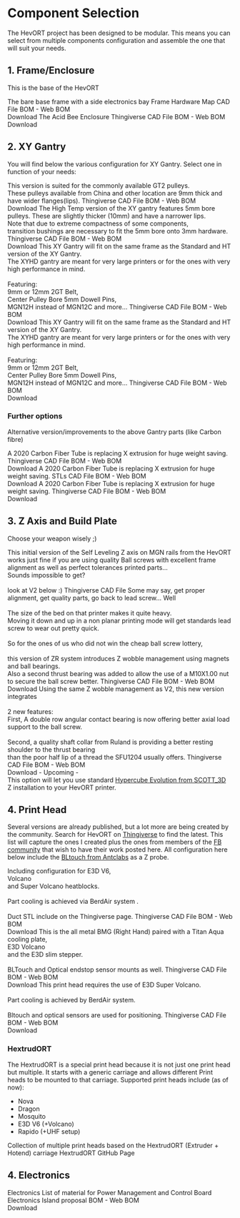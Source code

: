 # Component Selection

The HevORT project has been designed to be modular. This means you can select from multiple components configuration and assemble the one that will suit your needs.

## 1. Frame/Enclosure
This is the base of the HevORT

<grid v-bind:config="{gridTemplateColumns: '1fr 1fr'}">
  <item title="Frame" image="docs/assets/images/components/FrameThumb.png">
    <description slot="description">
      The bare base frame with a side electronics bay
    </description>
    <buttons slot="buttons">
      <item-button url="https://a360.co/3dCjsfY">Frame Hardware Map</item-button>
      <item-button url="https://a360.co/2xUD9B9">CAD File</item-button>
      <item-button url="bom/BOM_Frame_ElecExt.htm">BOM - Web</item-button>
      <item-button icon="fa fa-download" url="bom/BOM_Frame_ElecExt.xlsx">BOM<br>Download</item-button>
    </buttons>
  </item>
  <item title="Enclosure" image="docs/assets/images/components/AcidBeeThumb.png">
    <description slot="description">
      The Acid Bee Enclosure
    </description>
    <buttons slot="buttons">
      <item-button url="https://www.thingiverse.com/thing:5188673">Thingiverse</item-button>
      <item-button url="https://a360.co/3HD6rlY">CAD File</item-button>
      <item-button url="bom/BOM_Enclosure_AcidBee.htm">BOM - Web</item-button>
      <item-button icon="fa fa-download" url="bom/BOM_Enclosure_AcidBee.xlsx">BOM<br>Download</item-button>
    </buttons>
  </item>
</grid>

## 2. XY Gantry
You will find below the various configuration for XY Gantry.  Select one in function of your needs:

<grid>
  <item title="Standard XY" image="docs/assets/images/components/XYThumb.png">
    <description slot="description">
      This version is suited for the commonly available GT2 pulleys.
      <br>These pulleys available from China and other location are 9mm thick and have wider flanges(lips).
    </description>
    <buttons slot="buttons">
      <item-button url="https://www.thingiverse.com/thing:4184477">Thingiverse</item-button>
      <item-button url="https://a360.co/2UEaOHa">CAD File</item-button>
      <item-button url="bom/BOM_XY_STD.htm">BOM - Web</item-button>
      <item-button icon="fa fa-download" url="bom/BOM_XY_STD.xlsx">BOM<br>Download</item-button>
    </buttons>
  </item>
  <item title="(HT) XY High Temp" image="docs/assets/images/components/XYHTThumb.png">
    <description slot="description">
      The High Temp version of the XY gantry features 5mm bore pulleys. These are slightly thicker (10mm) and have a
      narrower lips.
      <br>Note that due to extreme compactness of some components,
      <br>transition bushings are necessary to fit the 5mm bore onto 3mm hardware.
    </description>
    <buttons slot="buttons">
      <item-button url="https://www.thingiverse.com/thing:4402495">Thingiverse</item-button>
      <item-button url="https://a360.co/3ABEubX">CAD File</item-button>
      <item-button url="bom/BOM_XYHT.htm">BOM - Web</item-button>
      <item-button icon="fa fa-download" url="bom/BOM_XYHT.xlsx">BOM<br>Download</item-button>
    </buttons>
  </item>
  <item title="(HD9) XY Heavy Duty 9mm" image="docs/assets/images/components/XYHD9Thumb.png">
    <description slot="description">
      This XY Gantry will fit on the same frame as the Standard and HT version of the XY Gantry.
      <br>The XYHD gantry are meant for very large printers or for the ones with very high performance in mind.
      <br><br>Featuring:
      <br>9mm or 12mm 2GT Belt,
      <br>Center Pulley Bore 5mm Dowell Pins,
      <br>MGN12H instead of MGN12C and more...
    </description>
    <buttons slot="buttons">
      <item-button url="https://www.thingiverse.com/thing:4629715">Thingiverse</item-button>
      <item-button url="https://a360.co/35p2MH0">CAD File</item-button>
      <item-button url="bom/BOM_XYHD9.htm">BOM - Web</item-button>
      <item-button icon="fa fa-download" url="bom/BOM_XYHD9.xlsx">BOM<br>Download</item-button>
    </buttons>
  </item>
  <item title="(HD12) XY Heavy Duty 12mm" image="docs/assets/images/components/XYHD12Thumb.png">
    <description slot="description">
      This XY Gantry will fit on the same frame as the Standard and HT version of the XY Gantry.
      <br>The XYHD gantry are meant for very large printers or for the ones with very high performance in mind.
      <br><br>Featuring:
      <br>9mm or 12mm 2GT Belt,
      <br>Center Pulley Bore 5mm Dowell Pins,
      <br>MGN12H instead of MGN12C and more...
    </description>
    <buttons slot="buttons">
      <item-button url="https://www.thingiverse.com/thing:4625509">Thingiverse</item-button>
      <item-button url="https://a360.co/3dxzysP">CAD File</item-button>
      <item-button url="bom/BOM_XYHD12.htm">BOM - Web</item-button>
      <item-button icon="fa fa-download" url="bom/BOM_XYHD12.xlsx">BOM<br>Download</item-button>
    </buttons>
  </item>
</grid>

### Further options
Alternative version/improvements to the above Gantry parts (like Carbon fibre)

<grid>
  <item title="(XYHT) MGN9 Carbon Fiber X-Axis" image="docs/assets/images/components/OPTION_XYHT_CFX_MGN9_Thumb.jpg">
    <description slot="description">
      A 2020 Carbon Fiber Tube is replacing X extrusion for huge weight saving.
    </description>
    <buttons slot="buttons">
      <item-button url="https://www.thingiverse.com/thing:4880808">Thingiverse</item-button>
      <item-button url="https://a360.co/3z3ofD8">CAD File</item-button>
      <item-button url="bom/Option_XYHT_CFX_MGN9.htm">BOM - Web</item-button>
      <item-button icon="fa fa-download" url="bom/Option_XYHT_CFX_MGN9.xlsx">BOM<br>Download</item-button>
    </buttons>
  </item>
  <item title="(HD9) MGN9 Carbon Fiber X-Axis" image="docs/assets/images/components/OPTION_HD9_CFX_MGN9_Thumb.jpg">
    <description slot="description">
      A 2020 Carbon Fiber Tube is replacing X extrusion for huge weight saving.
    </description>
    <buttons slot="buttons">
      <item-button url="https://github.com/MirageC79/HevORT/tree/master/files/STL/HD9/Option_HD9_CFx">STLs</item-button>
      <item-button url="https://a360.co/3ttC8sp">CAD File</item-button>
      <item-button url="bom/Option_HD9_CFx_MGN9.htm">BOM - Web</item-button>
      <item-button icon="fa fa-download" url="bom/Option_HD9_CFx_MGN9.xlsx">BOM<br>Download</item-button>
    </buttons>
  </item>
  <item title="(HD12) MGN9 Carbon Fiber X-Axis" image="docs/assets/images/components/OPTION_HD12_CFX_MGN9_Thumb.jpg">
    <description slot="description">
      A 2020 Carbon Fiber Tube is replacing X extrusion for huge weight saving.
    </description>
    <buttons slot="buttons">
      <item-button url="https://www.thingiverse.com/thing:4886459">Thingiverse</item-button>
      <item-button url="https://a360.co/3gqVqt4">CAD File</item-button>
      <item-button url="bom/Option_HD12_CFx_MGN9.htm">BOM - Web</item-button>
      <item-button icon="fa fa-download" url="bom/Option_HD12_CFx_MGN9.xlsx">BOM<br>Download</item-button>
    </buttons>
  </item>
</grid>

## 3. Z Axis and Build Plate
Choose your weapon wisely ;)

<grid>
  <item title="ZR" image="docs/assets/images/components/ZRThumb.png" status="Retired">
    <description slot="description">
      This initial version of the Self Leveling Z axis on MGN rails from the HevORT
      <br>works just fine if you are using quality Ball screws with excellent frame alignment as well as perfect
      tolerances printed parts...
      <br>Sounds impossible to get?
      <br><br>look at V2 below :)
    </description>
    <buttons slot="buttons">
      <item-button url="https://www.thingiverse.com/thing:4184059">Thingiverse</item-button>
      <item-button url="https://a360.co/3gweJiw">CAD File</item-button>
    </buttons>
  </item>
  <item title="ZR V2 (Wobble wings)" image="docs/assets/images/components/ZRV2Thumb.png">
    <description slot="description">
      Some may say, get proper alignment, get quality parts, go back to lead screw... Well
      <br><br>The size of the bed on that printer makes it quite heavy.
      <br>Moving it down and up in a non planar printing mode will get standards lead screw to wear out pretty quick.
      <br><br>So for the ones of us who did not win the cheap ball screw lottery,
      <br><br>this version of ZR system introduces Z wobble management using magnets and ball bearings.
      <br>Also a second thrust bearing was added to allow the use of a M10X1.00 nut to secure the ball screw better.
    </description>
    <buttons slot="buttons">
      <item-button url="https://www.thingiverse.com/thing:4387638">Thingiverse</item-button>
      <item-button url="https://a360.co/3gweJiw">CAD File</item-button>
      <item-button url="bom/BOM_ZR_V2.htm">BOM - Web</item-button>
      <item-button icon="fa fa-download" url="bom/BOM_ZR_V2.xlsx">BOM<br>Download</item-button>
    </buttons>
  </item>
  <item title="ZR V2.5" image="docs/assets/images/components/ZR_V2.5_Thumb.jpg">
    <description slot="description">
      Using the same Z wobble management as V2, this new version integrates
      <br><br>2 new features:<br>First, A double row angular contact bearing is now offering better axial load support to
      the ball screw.
      <br><br>Second, a quality shaft collar from Ruland is providing a better resting shoulder to the thrust bearing
      <br>than the poor half lip of a thread the SFU1204 usually offers.
    </description>
    <buttons slot="buttons">
      <item-button url="https://www.thingiverse.com/thing:4723500">Thingiverse</item-button>
      <item-button url="https://a360.co/3bSwQzF">CAD File</item-button>
      <item-button url="bom/BOM_ZR_V2.5.htm">BOM - Web</item-button>
      <item-button icon="fa fa-download" url="bom/BOM_ZR_V2.5.xlsx">BOM<br>Download</item-button>
    </buttons>
  </item>
  <item title="HyperCube Evolution Z Adapters" image="" status="TBD">
    <description slot="description">
      - Upcoming -
      <br>This option will let you use standard <a href="https://www.thingiverse.com/thing:2254103">Hypercube Evolution
      from SCOTT_3D</a>
      <br>Z installation to your HevORT printer.
    </description>
  </item>
</grid>

## 4. Print Head
Several versions are already published, but a lot more are being created by the community.
Search for HevORT on [Thingiverse](https://www.thingiverse.com/) to find the latest.
This list will capture the ones I created plus the ones from members of the [FB community](https://www.facebook.com/groups/hevort/) that wish to have their work posted here.
All configuration here below include the [BLtouch from Antclabs](https://www.antclabs.com/bltouch) as a Z probe.

<grid>
  <item title="E3D Hemera" image="docs/assets/images/components/HemeraThumb.png">
    <description slot="description">
      Including configuration for E3D V6,
      <br>Volcano
      <br>and Super Volcano heatblocks.
      <br><br>Part cooling is achieved via BerdAir system
      .<br><br>Duct STL include on the Thingiverse page.
    </description>
    <buttons slot="buttons">
      <item-button url="https://www.thingiverse.com/thing:4238471">Thingiverse</item-button>
      <item-button url="https://a360.co/2U1i6ob">CAD File</item-button>
      <item-button url="bom/BOM_X_Hemera.htm">BOM - Web</item-button>
      <item-button icon="fa fa-download" url="bom/BOM_X_Hemera.xlsx">BOM<br>Download</item-button>
    </buttons>
  </item>
  <item title="BMG/Titan Aqua" image="docs/assets/images/components/BMGAquaThumb.png">
    <description slot="description">
      This is the all metal BMG (Right Hand) paired with a Titan Aqua cooling plate,
      <br>E3D Volcano
      <br>and the E3D slim stepper.
      <br><br>BLTouch and Optical endstop sensor mounts as well.
    </description>
    <buttons slot="buttons">
      <item-button url="https://www.thingiverse.com/thing:4411289">Thingiverse</item-button>
      <item-button url="https://a360.co/3fY7MFT">CAD File</item-button>
      <item-button url="bom/BOM_BMGAqua.htm">BOM - Web</item-button>
      <item-button icon="fa fa-download" url="bom/BOM_BMGAqua.xlsx">BOM<br>Download</item-button>
    </buttons>
  </item>
  <item title="E3D Hemera Top Mounted and SuperVolcano" image="docs/assets/images/components/HemeraTopMountThumb.png">
    <description slot="description">
      This print head requires the use of E3D Super Volcano.
      <br><br>Part cooling is achieved by BerdAir system.
      <br><br>Bltouch and optical sensors are used for positioning.
    </description>
    <buttons slot="buttons">
      <item-button url="https://www.thingiverse.com/thing:4556554">Thingiverse</item-button>
      <item-button url="https://a360.co/39ryl4z">CAD File</item-button>
      <item-button url="bom/BOM_X_HemeraTopMount.htm">BOM - Web</item-button>
      <item-button icon="fa fa-download" url="bom/BOM_X_HemeraTopMount.xlsx">BOM<br>Download</item-button>
    </buttons>
  </item>
</grid>

### HextrudORT

The HextrudORT is a special print head because it is not just one print head but multiple.
It starts with a generic carriage and allows different Print heads to be mounted to that carriage.
Supported print heads include (as of now):
* Nova
* Dragon
* Mosquito
* E3D V6 (+Volcano)
* Rapido (+UHF setup)

<grid v-bind:config="{gridTemplateColumns: '1fr 1fr'}">
  <item title="HextrudORT" image="docs/assets/images/components/HextrudORT_CoverThumb.jpg">
    <description slot="description">
      Collection of multiple print heads based on the HextrudORT (Extruder + Hotend) carriage
    </description>
    <buttons slot="buttons">
      <item-button url="https://miragec79.github.io/HextrudORT">HextrudORT GitHub Page</item-button>
    </buttons>
  </item>
</grid>

## 4. Electronics

<grid v-bind:config="{gridTemplateColumns: '1fr 1fr'}">
  <item title="Electronics" image="docs/assets/images/components/ElectronicsThumb.jpg">
    <description slot="description">
      Electronics List of material for Power Management and Control Board
    </description>
    <buttons slot="buttons">
      <item-button url="https://www.thingiverse.com/thing:3953165">Electronics Island proposal</item-button>
      <item-button icon="fa fa-download" url="bom/BOM_Electronics.htm">BOM - Web</item-button>
      <item-button icon="fa fa-download" url="bom/BOM_Electronics.xlsx">BOM<br>Download</item-button>
    </buttons>
  </item>
</grid>